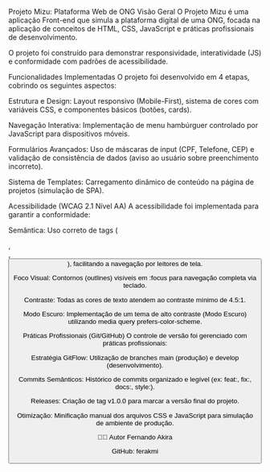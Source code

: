 Projeto Mizu: Plataforma Web de ONG
Visão Geral
O Projeto Mizu é uma aplicação Front-end que simula a plataforma digital de uma ONG, focada na aplicação de conceitos de HTML, CSS, JavaScript e práticas profissionais de desenvolvimento.

O projeto foi construído para demonstrar responsividade, interatividade (JS) e conformidade com padrões de acessibilidade.

Funcionalidades Implementadas
O projeto foi desenvolvido em 4 etapas, cobrindo os seguintes aspectos:

Estrutura e Design: Layout responsivo (Mobile-First), sistema de cores com variáveis CSS, e componentes básicos (botões, cards).

Navegação Interativa: Implementação de menu hambúrguer controlado por JavaScript para dispositivos móveis.

Formulários Avançados: Uso de máscaras de input (CPF, Telefone, CEP) e validação de consistência de dados (aviso ao usuário sobre preenchimento incorreto).

Sistema de Templates: Carregamento dinâmico de conteúdo na página de projetos (simulação de SPA).

Acessibilidade (WCAG 2.1 Nível AA)
A acessibilidade foi implementada para garantir a conformidade:

Semântica: Uso correto de tags (<main>, <nav>, <button>), facilitando a navegação por leitores de tela.

Foco Visual: Contornos (outlines) visíveis em :focus para navegação completa via teclado.

Contraste: Todas as cores de texto atendem ao contraste mínimo de 4.5:1.

Modo Escuro: Implementação de um tema de alto contraste (Modo Escuro) utilizando media query prefers-color-scheme.

Práticas Profissionais (Git/GitHub)
O controle de versão foi gerenciado com práticas profissionais:

Estratégia GitFlow: Utilização de branches main (produção) e develop (desenvolvimento).

Commits Semânticos: Histórico de commits organizado e legível (ex: feat:, fix:, docs:, style:).

Releases: Criação de tag v1.0.0 para marcar a versão final do projeto.

Otimização: Minificação manual dos arquivos CSS e JavaScript para simulação de ambiente de produção.


🧑‍💻 Autor
Fernando Akira

GitHub: ferakmi

